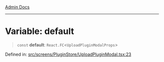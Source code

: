 [Admin Docs](/)

---

# Variable: default

> `const` **default**: `React.FC`\<`UploadPluginModalProps`\>

Defined in: [src/screens/PluginStore/UploadPluginModal.tsx:23](https://github.com/PalisadoesFoundation/talawa-admin/blob/main/src/screens/PluginStore/UploadPluginModal.tsx#L23)
